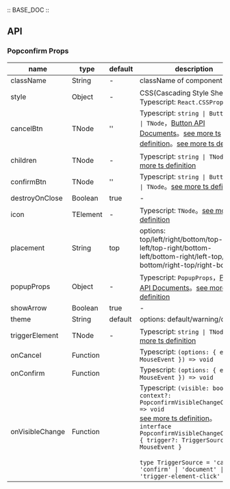 :: BASE_DOC ::

## API

### Popconfirm Props

name | type | default | description | required
-- | -- | -- | -- | --
className | String | - | className of component | N
style | Object | - | CSS(Cascading Style Sheets)，Typescript: `React.CSSProperties` | N
cancelBtn | TNode | '' | Typescript: `string \| ButtonProps \| TNode`，[Button API Documents](./button?tab=api)。[see more ts definition](https://github.com/Tencent/tdesign-react/blob/develop/packages/components/common.ts)。[see more ts definition](https://github.com/Tencent/tdesign-react/blob/develop/packages/components/popconfirm/type.ts) | N
children | TNode | - | Typescript: `string \| TNode`。[see more ts definition](https://github.com/Tencent/tdesign-react/blob/develop/packages/components/common.ts) | N
confirmBtn | TNode | '' | Typescript: `string \| ButtonProps \| TNode`。[see more ts definition](https://github.com/Tencent/tdesign-react/blob/develop/packages/components/common.ts) | N
destroyOnClose | Boolean | true | \- | N
icon | TElement | - | Typescript: `TNode`。[see more ts definition](https://github.com/Tencent/tdesign-react/blob/develop/packages/components/common.ts) | N
placement | String | top | options: top/left/right/bottom/top-left/top-right/bottom-left/bottom-right/left-top/left-bottom/right-top/right-bottom | N
popupProps | Object | - | Typescript: `PopupProps`，[Popup API Documents](./popup?tab=api)。[see more ts definition](https://github.com/Tencent/tdesign-react/blob/develop/packages/components/popconfirm/type.ts) | N
showArrow | Boolean | true | \- | N
theme | String | default | options: default/warning/danger | N
triggerElement | TNode | - | Typescript: `string \| TNode`。[see more ts definition](https://github.com/Tencent/tdesign-react/blob/develop/packages/components/common.ts) | N
onCancel | Function |  | Typescript: `(options: { e: MouseEvent }) => void`<br/> | N
onConfirm | Function |  | Typescript: `(options: { e: MouseEvent }) => void`<br/> | N
onVisibleChange | Function |  | Typescript: `(visible: boolean, context?: PopconfirmVisibleChangeContext) => void`<br/>[see more ts definition](https://github.com/Tencent/tdesign-react/blob/develop/packages/components/popconfirm/type.ts)。<br/>`interface PopconfirmVisibleChangeContext { trigger?: TriggerSource; e?: MouseEvent }`<br/><br/>`type TriggerSource = 'cancel' \| 'confirm' \| 'document' \| 'trigger-element-click'`<br/> | N
